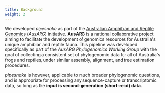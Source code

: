 ```yaml
---
title: Background
weight: 2
---
```


We developed *pipesnake* as part of the [Australian Amphibian and Reptile Genomics](https://ausargenomics.com/) (*AusARG*) initiative.  **AusARG** is a national collaborative project aiming to facilitate the development of genomics resources for Australia's unique amphibian and reptile fauna. This pipeline was developed specifically as part of the *AusARG Phylogenomics Working Group* with the goal of collecting a consistent set of phylogenomic data for all of Australia's frogs and reptiles, under similar assembly, alignment, and tree estimation procedures. 

*pipesnake* is however, applicable to much broader phylogenomic questions, and is appropriate for processing any sequence-capture or transcriptomic data, so long as the **input is second-generation (short-read) data**.
